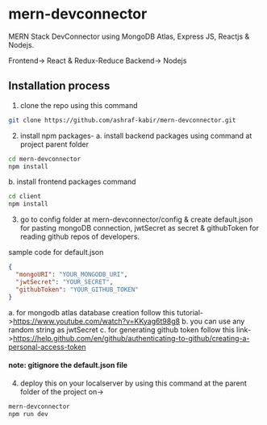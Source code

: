 # mern-devconnector

MERN Stack DevConnector using MongoDB Atlas, Express JS, Reactjs & Nodejs.

Frontend-> React & Redux-Reduce
Backend-> Nodejs

## Installation process
1. clone the repo using this command
```bash
git clone https://github.com/ashraf-kabir/mern-devconnector.git
```
2. install npm packages-
  a. install backend packages using command at project parent folder
  ```bash
  cd mern-devconnector
  npm install
  ```
  b. install frontend packages command
  ```bash
  cd client
  npm install
  ```
3. go to config folder at mern-devconnector/config & create default.json for pasting mongoDB connection, jwtSecret as secret & githubToken for reading github repos of developers.

sample code for default.json
```json
{
  "mongoURI": "YOUR_MONGODB_URI",
  "jwtSecret": "YOUR_SECRET",
  "githubToken": "YOUR_GITHUB_TOKEN"
}
```
a. for mongodb atlas database creation follow this tutorial->https://www.youtube.com/watch?v=KKyag6t98g8
b. you can use any random string as jwtSecret
c. for generating github token follow this link->https://help.github.com/en/github/authenticating-to-github/creating-a-personal-access-token

#### note: gitignore the default.json file

4. deploy this on your localserver by using this command at the parent folder of the project on->
```bash
mern-devconnector
npm run dev
```